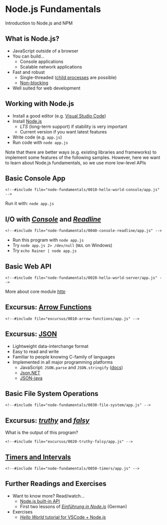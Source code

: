 # Node.js Fundamentals

Introduction to Node.js and NPM


<!-- .slide: class="left" -->
## What is Node.js?

* JavaScript outside of a browser
* You can build...
  * Console applications
  * Scalable network applications
* Fast and robust
  * Single-threaded ([child processes](https://nodejs.org/api/child_process.html) are possible)
  * [Non-blocking](https://nodejs.org/en/docs/guides/blocking-vs-non-blocking/)
* Well suited for web development


<!-- .slide: class="left" -->
## Working with Node.js

* Install a good editor (e.g. [Visual Studio Code](https://code.visualstudio.com))
* Install [Node.js](https://nodejs.org/en/)
  * *LTS* (long-term support) if stability is very important
  * Current version if you want latest features
* Write code (e.g. `app.js`)
* Run code with `node app.js`

Note that there are better ways (e.g. existing libraries and frameworks) to implement some features of the following samples. However, here we want to learn about Node.js fundamentals, so we use more low-level APIs


<!-- .slide: class="left" -->
## Basic Console App

```
<!--#include file="node-fundamentals/0010-hello-world-console/app.js" -->
```

Run it with: `node app.js`


<!-- .slide: class="left" -->
## I/O with [*Console*](https://nodejs.org/api/console.html) and [*Readline*](https://nodejs.org/api/readline.html)

```
<!--#include file="node-fundamentals/0040-console-readline/app.js" -->
```
* Run this program with `node app.js`
* Try `node app.js 2> /dev/null` (`NUL` on Windows)
* Try `echo Rainer | node app.js`


<!-- .slide: class="left" -->
## Basic Web API

```
<!--#include file="node-fundamentals/0020-hello-world-server/app.js" -->
```
More about core module [*http*](https://nodejs.org/api/modules.html#modules_core_modules)


<!-- .slide: class="left" -->
## Excursus: [Arrow Functions](https://developer.mozilla.org/en-US/docs/Web/JavaScript/Reference/Functions/Arrow_functions)

```
<!--#include file="excursus/0010-arrow-functions/app.js" -->
```


<!-- .slide: class="left" -->
## Excursus: [JSON](http://www.json.org/)

* Lightweight data-interchange format
* Easy to read and write
* Familiar to people knowing C-family of languages
* Implemented in all major programming platforms
  * JavaScript: `JSON.parse` and `JSON.stringify` ([docs](https://developer.mozilla.org/en-US/docs/Web/JavaScript/Reference/Global_Objects/JSON#Methods))
  * [Json.NET](http://www.newtonsoft.com/json)
  * [JSON-java](https://github.com/stleary/JSON-java)


<!-- .slide: class="left" -->
## Basic File System Operations

```
<!--#include file="node-fundamentals/0030-file-system/app.js" -->
```


<!-- .slide: class="left" -->
## Excursus: [*truthy*](https://developer.mozilla.org/en-US/docs/Glossary/Truthy) and [*falsy*](https://developer.mozilla.org/en-US/docs/Glossary/Falsy)

What is the output of this program?
```
<!--#include file="excursus/0020-truthy-falsy/app.js" -->
```


<!-- .slide: class="left" -->
## [Timers and Intervals](https://nodejs.org/api/timers.html)

```
<!--#include file="node-fundamentals/0050-timers/app.js" -->
```


<!-- .slide: class="left" -->
## Further Readings and Exercises

* Want to know more? Read/watch...
  * [Node.js built-in API](https://nodejs.org/api/)
  * First two lessons of [*Einführung in Node.js*](https://vimeo.com/thenativeweb) (German)
* Exercises
  * [*Hello World* tutorial for VSCode + Node.js](https://code.visualstudio.com/docs/nodejs/nodejs-tutorial#_hello-world)



